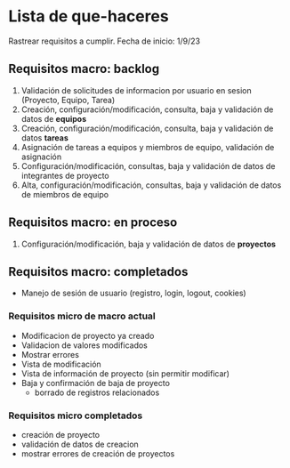 # Lista de que-haceres

Rastrear requisitos a cumplir.
Fecha de inicio: 1/9/23

## Requisitos macro: backlog

1. Validación de solicitudes de informacion por usuario en sesion (Proyecto, Equipo, Tarea)
1. Creación, configuración/modificación,  consulta, baja y validación de datos de **equipos**
1. Creación, configuración/modificación,  consulta, baja y validación de datos **tareas**
1. Asignación de tareas a equipos y miembros de equipo, validación de asignación
1. Configuración/modificación, consultas, baja y validación de datos de integrantes de proyecto
1. Alta, configuración/modificación, consultas, baja y validación de datos de miembros de equipo

## Requisitos macro: en proceso

1. Configuración/modificación, baja y validación de datos de **proyectos**

## Requisitos macro: completados

- Manejo de sesión de usuario (registro, login, logout, cookies)

### Requisitos micro de macro actual

- Modificacion de proyecto ya creado
- Validacion de valores modificados
- Mostrar errores
- Vista de modificación
- Vista de información de proyecto (sin permitir modificar)
- Baja y confirmación de baja de proyecto
  - borrado de registros relacionados

### Requisitos micro completados

- creación de proyecto
- validación de datos de creacion
- mostrar errores de creación de proyectos

